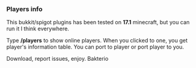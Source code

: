 ### Players info
This bukkit/spigot plugins has been tested on **17.1** minecraft, but you can run it I think everywhere.

Type **/players** to show online players. When you clicked to one, you get player's information table. You can port to player or port player to you.

Download, report issues, enjoy. Bakterio 
